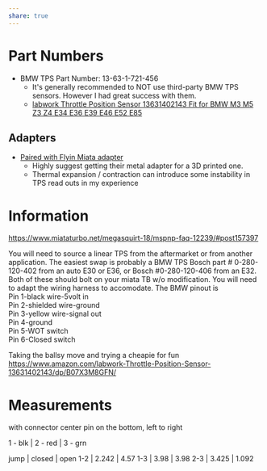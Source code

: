 ```yaml
---
share: true
---
```


# Part Numbers
- BMW TPS Part Number: 13-63-1-721-456
    - It's generally recommended to NOT use third-party BMW TPS sensors. However I had great success with them.
    - [labwork Throttle Position Sensor 13631402143 Fit for BMW M3 M5 Z3 Z4 E34 E36 E39 E46 E52 E85](https://www.amazon.com/gp/product/B07X3M8GFN)

## Adapters
- [Paired with Flyin Miata adapter](https://flyinmiata.com/products/tps-upgrade)
    - Highly suggest getting their metal adapter for a 3D printed one. 
    - Thermal expansion / contraction can introduce some instability in TPS read outs in my experience

# Information
https://www.miataturbo.net/megasquirt-18/mspnp-faq-12239/#post157397

You will need to source a linear TPS from the aftermarket or from another application. The easiest swap is probably a BMW TPS Bosch part # 0-280-120-402 from an auto E30 or E36, or Bosch #0-280-120-406 from an E32. Both of these should bolt on your miata TB w/o modification. You will need to adapt the wiring harness to accomodate. The BMW pinout is  
Pin 1-black wire-5volt in  
Pin 2-shielded wire-ground  
Pin 3-yellow wire-signal out  
Pin 4-ground  
Pin 5-WOT switch  
Pin 6-Closed switch



Taking the ballsy move and trying a cheapie for fun
https://www.amazon.com/labwork-Throttle-Position-Sensor-13631402143/dp/B07X3M8GFN/


# Measurements

with connector center pin on the bottom, left to right

1 - blk | 2 - red | 3 - grn

jump | closed | open
1-2  | 2.242 | 4.57
1-3 | 3.98 | 3.98
2-3 | 3.425 | 1.092




